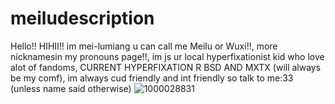 # meiludescription

Hello!! HIHII!! im mei-lumiang u can call me Meilu or Wuxi!!, more nicknamesin my pronouns page!!, im js ur local hyperfixationist kid who love alot of fandoms, CURRENT HYPERFIXATION R BSD AND MXTX (will always be my comf), im always cud friendly and int friendly so talk to me:33 (unless name said otherwise) ![1000028831](https://github.com/user-attachments/assets/d8de8fbe-566f-4cd6-a5ab-b53d4a6f61bc)
